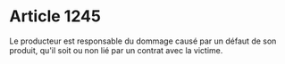 # Article 1245

Le producteur est responsable du dommage causé par un défaut de son produit, qu'il soit ou non lié par un contrat avec la victime.
